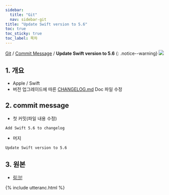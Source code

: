```yaml
---
sidebar:
  title: "Git"
  nav: sidebar-git
title: "Update Swift version to 5.6"
toc: true
toc_sticky: true
toc_label: 목차
---
```

[Git](/git/) / [Commit Message](/git/commit-message/) / **Update Swift version to 5.6**
{: .notice--warning}
![](https://media.vlpt.us/images/tataki26/post/6fbc6ea8-fc19-4a67-bda8-12952568d274/featured-3.png)

## 1. 개요
- Apple / Swift
- 버전 업그레이드에 따른 [CHANGELOG.md](https://github.com/tkremenek/swift/blob/12040ff8c30dd7c03aad27aa88b23d06d959a644/CHANGELOG.md) Doc 파일 수정


## 2. commit message
- 첫 커밋(파일 내용 수정)
```
Add Swift 5.6 to changelog
```

- 머지
```
Update Swift version to 5.6
```


## 3. 원본
- [링크!](https://github.com/apple/swift/pull/38574/commits/12040ff8c30dd7c03aad27aa88b23d06d959a644)

{% include utteranc.html %}
